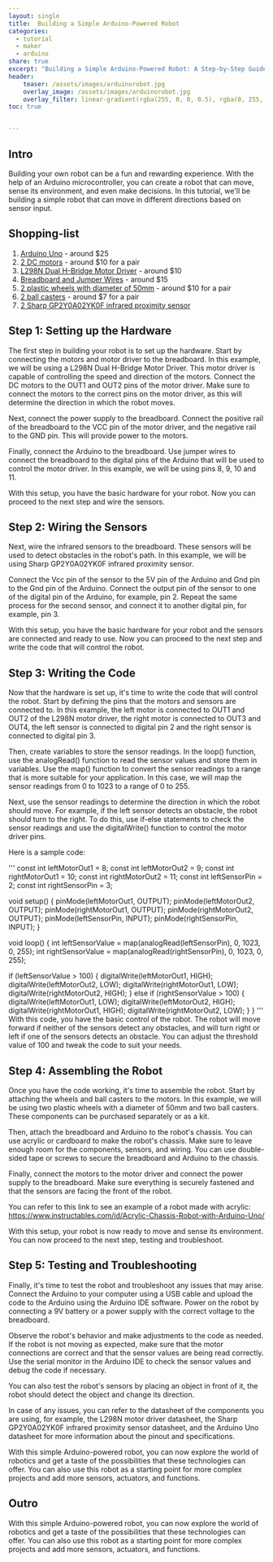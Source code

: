 ```yaml
---
layout: single
title:  Building a Simple Arduino-Powered Robot
categories:
  - tutorial
  - maker
  - arduino
share: true
excerpt: "Building a Simple Arduino-Powered Robot: A Step-by-Step Guide with Real Materials and Prices."
header:
    teaser: /assets/images/arduinorobot.jpg
    overlay_image: /assets/images/arduinorobot.jpg
    overlay_filter: linear-gradient(rgba(255, 0, 0, 0.5), rgba(0, 255, 255, 0.5))
toc: true


---
```

## Intro
Building your own robot can be a fun and rewarding experience. With the help of an Arduino microcontroller, you can create a robot that can move, sense its environment, and even make decisions. In this tutorial, we'll be building a simple robot that can move in different directions based on sensor input.

## Shopping-list
1. [Arduino Uno](https://amzn.to/3w8O0BL) -  around $25
2. [2 DC motors](https://amzn.to/3ITBHAV) - around $10 for a pair
3. [L298N Dual H-Bridge Motor Driver](https://amzn.to/3Wbyhg1) - around $10
4. [Breadboard and Jumper Wires](https://amzn.to/3iMBQeY) - around $15
5. [2 plastic wheels with diameter of 50mm](https://www.amazon.com/dp/B07M7ZJ6Z5/) - around $10 for a pair
6. [2 ball casters](https://www.amazon.com/dp/B07MCVRZS5/) - around $7 for a pair
7. [2 Sharp GP2Y0A02YK0F infrared proximity sensor](https://amzn.to/3w9dbnR)

## Step 1: Setting up the Hardware

The first step in building your robot is to set up the hardware. Start by connecting the motors and motor driver to the breadboard. In this example, we will be using a L298N Dual H-Bridge Motor Driver. This motor driver is capable of controlling the speed and direction of the motors. Connect the DC motors to the OUT1 and OUT2 pins of the motor driver. Make sure to connect the motors to the correct pins on the motor driver, as this will determine the direction in which the robot moves.

Next, connect the power supply to the breadboard. Connect the positive rail of the breadboard to the VCC pin of the motor driver, and the negative rail to the GND pin. This will provide power to the motors.

Finally, connect the Arduino to the breadboard. Use jumper wires to connect the breadboard to the digital pins of the Arduino that will be used to control the motor driver. In this example, we will be using pins 8, 9, 10 and 11.

With this setup, you have the basic hardware for your robot. Now you can proceed to the next step and wire the sensors.

## Step 2: Wiring the Sensors

Next, wire the infrared sensors to the breadboard. These sensors will be used to detect obstacles in the robot's path. In this example, we will be using Sharp GP2Y0A02YK0F infrared proximity sensor.

Connect the Vcc pin of the sensor to the 5V pin of the Arduino and Gnd pin to the Gnd pin of the Arduino. Connect the output pin of the sensor to one of the digital pin of the Arduino, for example, pin 2. Repeat the same process for the second sensor, and connect it to another digital pin, for example, pin 3.

With this setup, you have the basic hardware for your robot and the sensors are connected and ready to use. Now you can proceed to the next step and write the code that will control the robot.

## Step 3: Writing the Code

Now that the hardware is set up, it's time to write the code that will control the robot. Start by defining the pins that the motors and sensors are connected to. In this example, the left motor is connected to OUT1 and OUT2 of the L298N motor driver, the right motor is connected to OUT3 and OUT4, the left sensor is connected to digital pin 2 and the right sensor is connected to digital pin 3.

Then, create variables to store the sensor readings. In the loop() function, use the analogRead() function to read the sensor values and store them in variables. Use the map() function to convert the sensor readings to a range that is more suitable for your application. In this case, we will map the sensor readings from 0 to 1023 to a range of 0 to 255.

Next, use the sensor readings to determine the direction in which the robot should move. For example, if the left sensor detects an obstacle, the robot should turn to the right. To do this, use if-else statements to check the sensor readings and use the digitalWrite() function to control the motor driver pins.

Here is a sample code:

'''
const int leftMotorOut1 = 8;
const int leftMotorOut2 = 9;
const int rightMotorOut1 = 10;
const int rightMotorOut2 = 11;
const int leftSensorPin = 2;
const int rightSensorPin = 3;

void setup() {
  pinMode(leftMotorOut1, OUTPUT);
  pinMode(leftMotorOut2, OUTPUT);
  pinMode(rightMotorOut1, OUTPUT);
  pinMode(rightMotorOut2, OUTPUT);
  pinMode(leftSensorPin, INPUT);
  pinMode(rightSensorPin, INPUT);
}

void loop() {
  int leftSensorValue = map(analogRead(leftSensorPin), 0, 1023, 0, 255);
  int rightSensorValue = map(analogRead(rightSensorPin), 0, 1023, 0, 255);

  if (leftSensorValue > 100) {
    digitalWrite(leftMotorOut1, HIGH);
    digitalWrite(leftMotorOut2, LOW);
    digitalWrite(rightMotorOut1, LOW);
    digitalWrite(rightMotorOut2, HIGH);
  } else if (rightSensorValue > 100) {
    digitalWrite(leftMotorOut1, LOW);
    digitalWrite(leftMotorOut2, HIGH);
    digitalWrite(rightMotorOut1, HIGH);
    digitalWrite(rightMotorOut2, LOW);
  }
}
'''
With this code, you have the basic control of the robot. The robot will move forward if neither of the sensors detect any obstacles, and will turn right or left if one of the sensors detects an obstacle. You can adjust the threshold value of 100 and tweak the code to suit your needs.

## Step 4: Assembling the Robot

Once you have the code working, it's time to assemble the robot. Start by attaching the wheels and ball casters to the motors. In this example, we will be using two plastic wheels with a diameter of 50mm and two ball casters. These components can be purchased separately or as a kit.

Then, attach the breadboard and Arduino to the robot's chassis. You can use acrylic or cardboard to make the robot's chassis. Make sure to leave enough room for the components, sensors, and wiring. You can use double-sided tape or screws to secure the breadboard and Arduino to the chassis.

Finally, connect the motors to the motor driver and connect the power supply to the breadboard. Make sure everything is securely fastened and that the sensors are facing the front of the robot.

You can refer to this link to see an example of a robot made with acrylic: https://www.instructables.com/id/Acrylic-Chassis-Robot-with-Arduino-Uno/

With this setup, your robot is now ready to move and sense its environment. You can now proceed to the next step, testing and troubleshoot.

## Step 5: Testing and Troubleshooting

Finally, it's time to test the robot and troubleshoot any issues that may arise. Connect the Arduino to your computer using a USB cable and upload the code to the Arduino using the Arduino IDE software. Power on the robot by connecting a 9V battery or a power supply with the correct voltage to the breadboard.

Observe the robot's behavior and make adjustments to the code as needed. If the robot is not moving as expected, make sure that the motor connections are correct and that the sensor values are being read correctly. Use the serial monitor in the Arduino IDE to check the sensor values and debug the code if necessary.

You can also test the robot's sensors by placing an object in front of it, the robot should detect the object and change its direction.

In case of any issues, you can refer to the datasheet of the components you are using, for example, the L298N motor driver datasheet, the Sharp GP2Y0A02YK0F infrared proximity sensor datasheet, and the Arduino Uno datasheet for more information about the pinout and specifications.

With this simple Arduino-powered robot, you can now explore the world of robotics and get a taste of the possibilities that these technologies can offer. You can also use this robot as a starting point for more complex projects and add more sensors, actuators, and functions.

## Outro
With this simple Arduino-powered robot, you can now explore the world of robotics and get a taste of the possibilities that these technologies can offer. You can also use this robot as a starting point for more complex projects and add more sensors, actuators, and functions.